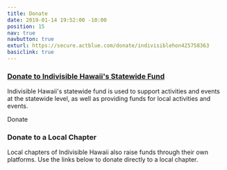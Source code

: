 ```yaml
---
title: Donate
date: 2019-01-14 19:52:00 -10:00
position: 15
nav: true
navbutton: true
exturl: https://secure.actblue.com/donate/indivisiblehon425758363
basiclink: true
---
```


### [Donate to Indivisible Hawaii's Statewide Fund](https://secure.actblue.com/donate/indivisiblehon425758363)

Indivisible Hawaii's statewide fund is used to support activities and events at the statewide level, as well as providing funds for local activities and events.

<a class="btn btn-block btn-danger" style="text-decoration: none !important" href="https://secure.actblue.com/donate/indivisiblehon425758363">Donate</a>

### Donate to a Local Chapter

Local chapters of Indivisible Hawaii also raise funds through their own platforms. Use the links below to donate directly to a local chapter.